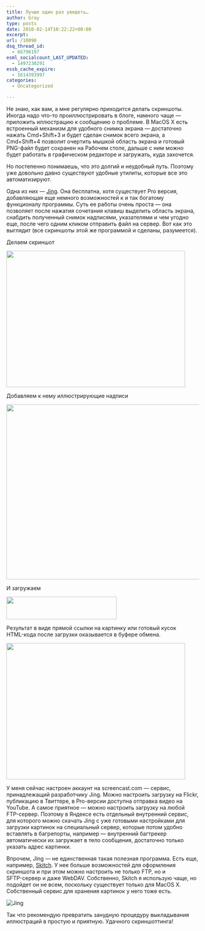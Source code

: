 ```yaml
---
title: Лучше один раз увидеть…
author: Gray
type: posts
date: 2010-02-14T10:22:22+00:00
excerpt:
url: /10090
dsq_thread_id:
  - 66796197
esml_socialcount_LAST_UPDATED:
  - 1497230291
essb_cache_expire:
  - 1614393997
categories:
  - Uncategorized

---
```








Не знаю, как вам, а мне регулярно приходится делать скриншоты. Иногда надо <nobr>что-то</nobr> проиллюстрировать в блоге, намного чаще — приложить иллюстрацию к сообщению о проблеме. В MacOS X есть встроенный механизм для удобного снимка экрана — достаточно нажать Cmd+Shift+3 и будет сделан снимок всего экрана, а Cmd+Shift+4 позволит очертить мышкой область экрана и готовый <nobr>PNG-файл</nobr> будет сохранен на Рабочем столе, дальше с ним можно будет работать в графическом редакторе и загружать, куда захочется.

Но постепенно понимаешь, что это долгий и неудобный путь. Поэтому уже довольно давно существуют удобные утилиты, которые все это автоматизируют.

Одна из них — [Jing][1]. Она бесплатна, хотя существует Pro версия, добавляющая еще немного возможностей к и так богатому функционалу программы. Суть ее работы очень проста — она позволяет после нажатия сочетания клавиш выделить область экрана, снабдить полученный снимок надписями, указателями и чем угодно еще, после чего одним кликом отправить файл на сервер. Вот как это выглядит (все скриншоты этой же программой и сделаны, разумеется).

Делаем скриншот

[<img class="embeddedObject" src="https://i0.wp.com/content.screencast.com/users/gray_ru/folders/Jing/media/f39e4936-ac6c-482d-878a-daf99afeaeaf/00000007.png?resize=467%2C356" width="467" height="356" border="0" data-recalc-dims="1" />][2]

Добавляем к нему иллюстрирующие надписи

[<img class="embeddedObject" src="https://i2.wp.com/content.screencast.com/users/gray_ru/folders/Jing/media/8ce26a25-966f-4eec-acb2-19ffaba40ad5/00000009.png?resize=535%2C457" width="535" height="457" border="0" data-recalc-dims="1" />][3]

И загружаем

[<img class="embeddedObject" src="https://i1.wp.com/content.screencast.com/users/gray_ru/folders/Jing/media/94485a3b-b7d2-4d78-9fd1-d19d5059f176/00000010.png?resize=288%2C59" width="288" height="59" border="0" data-recalc-dims="1" />][4]

Результат в виде прямой ссылки на картинку или готовый кусок <nobr>HTML-кода</nobr> после загрузки оказывается в буфере обмена.

[<img class="embeddedObject" src="https://i0.wp.com/content.screencast.com/users/gray_ru/folders/Jing/media/662288e3-bfa5-469d-8aaf-8cea1c53713a/00000008.png?resize=467%2C356" width="467" height="356" border="0" data-recalc-dims="1" />][5]

У меня сейчас настроен аккаунт на screencast.com — сервис, принадлежащий разработчику Jing. Можно настроить загрузку на Flickr, публикацию в Твиттере, в <nobr>Pro-версии</nobr> доступна отправка видео на YouTube. А самое приятное — можно настроить загрузку на любой <nobr>FTP-сервер</nobr>. Поэтому в Яндексе есть отдельный внутренний сервис, для которого можно скачать Jing с уже готовыми настройками для загрузки картинок на специальный сервер, которые потом удобно вставлять в багрепорты, например — внутренний багтрекер автоматически их загружает в тело сообщения, достаточно только указать адрес картинки.

Впрочем, Jing — не единственная такая полезная программа. Есть еще, например, <a href="http://skitch.com/" target="_blank">Skitch</a>. У нее больше возможностей для оформления скриншота и при этом можно настроить не только FTP, но и <nobr>SFTP-сервер</nobr> и даже WebDAV. Собственно, Skitch я использую чаще, но подойдет он не всем, поскольку существует только для MacOS X. Собственный сервис для хранения картинок у него тоже есть.

<img src="https://i0.wp.com/img.skitch.com/20100214-8b34fdkr2ejad8kme1d28rbmp5.png?w=740" alt="Jing" data-recalc-dims="1" /> 

Так что рекомендую превратить занудную процедуру выкладывания иллюстраций в простую и приятную. Удачного скриншоттинга!

 [1]: http://www.jingproject.com/
 [2]: https://i0.wp.com/content.screencast.com/users/gray_ru/folders/Jing/media/f39e4936-ac6c-482d-878a-daf99afeaeaf/00000007.png
 [3]: https://i2.wp.com/content.screencast.com/users/gray_ru/folders/Jing/media/8ce26a25-966f-4eec-acb2-19ffaba40ad5/00000009.png
 [4]: https://i1.wp.com/content.screencast.com/users/gray_ru/folders/Jing/media/94485a3b-b7d2-4d78-9fd1-d19d5059f176/00000010.png
 [5]: https://i0.wp.com/content.screencast.com/users/gray_ru/folders/Jing/media/662288e3-bfa5-469d-8aaf-8cea1c53713a/00000008.png